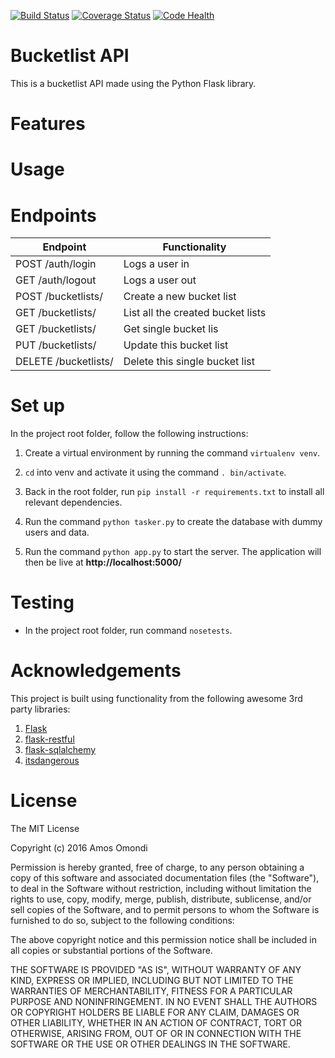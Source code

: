 [![Build Status](https://travis-ci.org/andela-aomondi/bucketlist-api.svg?branch=develop)](https://travis-ci.org/andela-aomondi/bucketlist-api)
[![Coverage Status](https://coveralls.io/repos/github/andela-aomondi/bucketlist-api/badge.svg?branch=develop)](https://coveralls.io/github/andela-aomondi/bucketlist-api?branch=develop)
[![Code Health](https://landscape.io/github/andela-aomondi/bucketlist-api/develop/landscape.svg?style=flat)](https://landscape.io/github/andela-aomondi/bucketlist-api/develop)

# Bucketlist API

This is a bucketlist API made using the Python Flask library.

# Features

# Usage

# Endpoints

| Endpoint             	| Functionality                     	|
|----------------------	|-----------------------------------	|
| POST /auth/login     	| Logs a user in                    	|
| GET /auth/logout     	| Logs a user out                   	|
| POST /bucketlists/   	| Create a new bucket list          	|
| GET /bucketlists/    	| List all the created bucket lists 	|
| GET /bucketlists/    	| Get single bucket lis             	|
| PUT /bucketlists/    	| Update this bucket list           	|
| DELETE /bucketlists/ 	| Delete this single bucket list    	|


# Set up
In the project root folder, follow the following instructions:

  1. Create a virtual environment by running the command `virtualenv venv`.

  2. `cd` into venv and activate it using the command `. bin/activate`.

  3. Back in the root folder, run `pip install -r requirements.txt` to install
  all relevant dependencies.

  4. Run the command `python tasker.py` to create the database with dummy users
  and data.

  5. Run the command `python app.py` to start the server. The application will
  then be live at **http://localhost:5000/**

# Testing
* In the project root folder, run command `nosetests`.

# Acknowledgements
This project is built using functionality from the following awesome 3rd party libraries:

  1. [Flask](http://flask.pocoo.org/)
  2. [flask-restful](http://flask-restful-cn.readthedocs.org/en/0.3.4/)
  3. [flask-sqlalchemy](http://flask-sqlalchemy.pocoo.org/2.1/)
  4. [itsdangerous](http://pythonhosted.org/itsdangerous/) 

# License
The MIT License

Copyright (c) 2016 Amos Omondi

Permission is hereby granted, free of charge, to any person obtaining a copy
of this software and associated documentation files (the "Software"), to deal
in the Software without restriction, including without limitation the rights
to use, copy, modify, merge, publish, distribute, sublicense, and/or sell
copies of the Software, and to permit persons to whom the Software is
furnished to do so, subject to the following conditions:

The above copyright notice and this permission notice shall be included in
all copies or substantial portions of the Software.

THE SOFTWARE IS PROVIDED "AS IS", WITHOUT WARRANTY OF ANY KIND, EXPRESS OR
IMPLIED, INCLUDING BUT NOT LIMITED TO THE WARRANTIES OF MERCHANTABILITY,
FITNESS FOR A PARTICULAR PURPOSE AND NONINFRINGEMENT. IN NO EVENT SHALL THE
AUTHORS OR COPYRIGHT HOLDERS BE LIABLE FOR ANY CLAIM, DAMAGES OR OTHER
LIABILITY, WHETHER IN AN ACTION OF CONTRACT, TORT OR OTHERWISE, ARISING FROM,
OUT OF OR IN CONNECTION WITH THE SOFTWARE OR THE USE OR OTHER DEALINGS IN
THE SOFTWARE.
